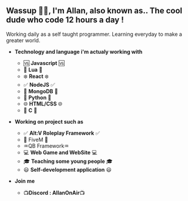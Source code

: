 ## **Wassup 👋🏼, I'm Allan, also known as.. The cool dude who code 12 hours a day !**

Working daily as a self taught programmer. Learning everyday to make a greater world.

* **Technology and language i'm actualy working with**
  * :vs: **Javascript** :vs:
  *  📘 **Lua** 📘
  * :snowflake: **React** :snowflake:
  * :white_check_mark: **NodeJS** :white_check_mark:
  * :leaves: **MongoDB** :leaves:
  * :snake: **Python** :snake:
  * :globe_with_meridians: **HTML/CSS** :globe_with_meridians:
  * :maple_leaf: **C** :maple_leaf:

* **Working on project such as**
  * :white_check_mark: **Alt:V Roleplay Framework** :white_check_mark:
  * 🧡 FiveM 🧡
  * ♒QB Framework♒
  * :computer: **Web Game and WebSite** :computer:
  * :mortar_board: **Teaching some young people** :mortar_board:
  * :smiley: **Self-development application** :smiley:

* **Join me**
  * :tv:**Discord : AllanOnAir**:tv:
